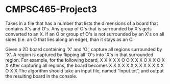 # CMPSC465-Project3
Takes in a file that has a number that lists the dimensions of a board that contains X's and O's. Any group of O's that is surrounded by X's gets converted to an X. If an O or group of O's is not surrounded by an X's on all sides (i.e. an O that lies along an edge), than it stays as an O.

Given a 2D board containing 'X' and 'O', capture all regions surrounded by 'X'.
A region is captured by flipping all 'O's into 'X's in that surrounded region.
For example, for the following board,
X X X X
X O O X
X X O X
X O X X
After capturing all regions, the board becomes
X X X X
X X X X
X X X X
X O X X
The algorithm should take an input file, named “input.txt”, and output the resulting board in the console.
